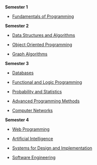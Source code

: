__Semester 1__
* [Fundamentals of Programming](https://github.com/ScortarIrina/CS-UBB/tree/main/Fundamentals%20of%20Programming)


__Semester 2__

* [Data Structures and Algorithms](https://github.com/ScortarIrina/CS-UBB/tree/main/DSA)

* [Object Oriented Programming](https://github.com/ScortarIrina/CS-UBB/tree/main/OOP)

* [Graph Algorithms](https://github.com/ScortarIrina/CS-UBB/tree/main/GraphAlgo)



__Semester 3__

* [Databases](https://github.com/ScortarIrina/CS-UBB/tree/main/Databases)

* [Functional and Logic Programming](https://github.com/ScortarIrina/CS-UBB/tree/main/Functional%20and%20Logic%20Programming)

* [Probability and Statistics](https://github.com/ScortarIrina/CS-UBB/tree/main/Probability%20and%20Statistics)

* [Advanced Programming Methods](https://github.com/ScortarIrina/CS-UBB/tree/main/Advanced%20Programming%20Methods)

* [Computer Networks](https://github.com/ScortarIrina/CS-UBB/tree/main/Computer%20Networks)



__Semester 4__

* [Web Programming](https://github.com/ScortarIrina/CS-UBB/tree/main/Web%20Programming)

* [Artificial Intelligence](https://github.com/ScortarIrina/CS-UBB/tree/main/Artificial%20Intelligence)

* [Systems for Design and Implementation](https://github.com/ScortarIrina/CS-UBB/tree/main/Systems%20for%20Design%20and%20Implementation/lab1)

* [Software Engineering](https://github.com/ScortarIrina/CS-UBB/tree/main/Software%20Engineering)
